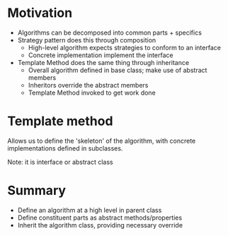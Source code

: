 # Motivation

- Algorithms can be decomposed into common parts + specifics
- Strategy pattern does this through composition
  - High-level algorithm expects strategies to conform to an interface
  - Concrete implementation implement the interface
- Template Method does the same thing through inheritance
  - Overall algorithm defined in base class; make use of abstract members
  - Inheritors override the abstract members
  - Template Method invoked to get work done

# Template method

Allows us to define the 'skeleton' of the algorithm, with concrete implementations defined in subclasses.

Note: it is interface or abstract class

# Summary

- Define an algorithm at a high level in parent class
- Define constituent parts as abstract methods/properties
- Inherit the algorithm class, providing necessary override
